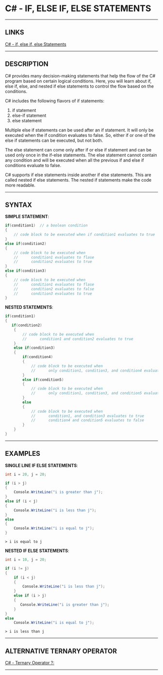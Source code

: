 # C# - IF, ELSE IF, ELSE STATEMENTS


---


## LINKS

[C# - if, else if, else Statements](https://www.tutorialsteacher.com/csharp/csharp-if-else)


---


## DESCRIPTION

C# provides many decision-making statements that help the flow of the C# program based on certain logical conditions. Here, you will learn about if, else if, else, and nested if else statements to control the flow based on the conditions.

C# includes the following flavors of if statements:

1. if statement
2. else-if statement
3. else statement

Multiple else if statements can be used after an if statement. It will only be executed when the if condition evaluates to false. So, either if or one of the else if statements can be executed, but not both.

The else statement can come only after if or else if statement and can be used only once in the if-else statements. The else statement cannot contain any condition and will be executed when all the previous if and else if conditions evaluate to false.

C# supports if else statements inside another if else statements. This are called nested if else statements. The nested if statements make the code more readable. 


---


## SYNTAX

**SIMPLE STATEMENT**:
```cs
if(condition1)  // a boolean condition
{
    // code block to be executed when if condition1 evaluates to true
}
else if(condition2)
{
    // code block to be executed when 
    //      condition1 evaluates to flase
    //      condition2 evaluates to true
}
else if(condition3)
{
    // code block to be executed when 
    //      condition1 evaluates to flase
    //      condition2 evaluates to false
    //      condition3 evaluates to true
}
```

**NESTED STATEMENTS**:
```cs
if(condition1)
{
   if(condition2)
    {
        // code block to be executed when 
        //      condition1 and condition2 evaluates to true
    }
    else if(condition3)
    {
        if(condition4)
        {
            // code block to be executed when 
            //      only condition1, condition3, and condition4 evaluates to true
        }
        else if(condition5)
        {
            // code block to be executed when 
            //      only condition1, condition3, and condition5 evaluates to true
        }
        else
        {
            // code block to be executed when 
            //      condition1, and condition3 evaluates to true 
            //      condition4 and condition5 evaluates to false
        }
    }
}
```


---


## EXAMPLES


**SINGLE LINE IF ELSE STATEMENTS**:
```cs
int i = 20, j = 20;

if (i > j)
{
    Console.WriteLine("i is greater than j");
}
else if (i < j)
{
    Console.WriteLine("i is less than j");
}
else
{
    Console.WriteLine("i is equal to j");
}
```
```
> i is equal to j
```


**NESTED IF ELSE STATEMENTS**:
```cs
int i = 10, j = 20;

if (i != j)
{
    if (i < j)
    {
        Console.WriteLine("i is less than j");
    }
    else if (i > j)
    {
       Console.WriteLine("i is greater than j");
    }
}
else
    Console.WriteLine("i is equal to j");
```
```
> i is less than j
```


---


## ALTERNATIVE TERNARY OPERATOR

[C# - Ternary Operator ?: ](https://www.tutorialsteacher.com/csharp/csharp-ternary-operator)


---



